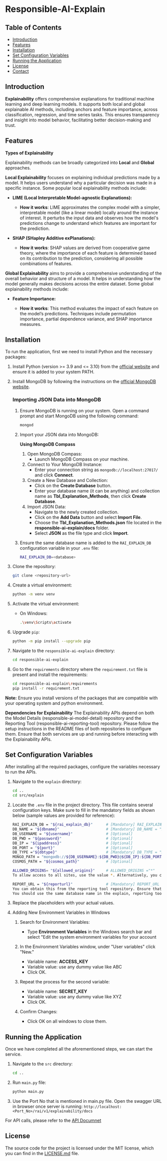 # Responsible-AI-Explain

## Table of Contents

- [Introduction](#introduction)
- [Features](#features)
- [Installation](#installation)
- [Set Configuration Variables](#set-configuration-variables)
- [Running the Application](#running-the-application)
- [License](#license)
- [Contact](#contact)

## Introduction

**Explainability** offers comprehensive explanations for traditional machine learning and deep learning models. It supports both local and global explainable AI methods, including anchors and feature importance, across classification, regression, and time series tasks. This ensures transparency and insight into model behavior, facilitating better decision-making and trust.

## Features

**Types of Explainability**

Explainability methods can be broadly categorized into **Local** and **Global** approaches.

**Local Explainability**
focuses on explaining individual predictions made by a model. It helps users understand why a particular decision was made in a specific instance. Some popular local explainability methods include:

- **LIME (Local Interpretable Model-agnostic Explanations):**

    - **How it works**: LIME approximates the complex model with a simpler, interpretable model (like a linear model) locally around the instance of interest. It perturbs the input data and observes how the model's predictions change to understand which features are important for the prediction.

- **SHAP (SHapley Additive exPlanations):**

    - **How it works**: SHAP values are derived from cooperative game theory, where the importance of each feature is determined based on its contribution to the prediction, considering all possible combinations of features.

**Global Explainability**
aims to provide a comprehensive understanding of the overall behavior and structure of a model. It helps in understanding how the model generally makes decisions across the entire dataset. Some global explainability methods include:

- **Feature Importance:**

    - **How it works**: This method evaluates the impact of each feature on the model’s predictions. Techniques include permutation importance, partial dependence variance, and SHAP importance measures.

## Installation
To run the application, first we need to install Python and the necessary packages:

1. Install Python (version >= 3.9 and <= 3.10) from the [official website](https://www.python.org/downloads/) and ensure it is added to your system PATH.

2. Install MongoDB by following the instructions on the [official MongoDB website](https://docs.mongodb.com/manual/installation/).
    ### Importing JSON Data into MongoDB

    1. Ensure MongoDB is running on your system. Open a command prompt and start MongoDB using the following command:
        ```sh
        mongod
        ```

    2. Import your JSON data into MongoDB:

        **Using MongoDB Compass**
        1. Open MongoDB Compass:
            - Launch MongoDB Compass on your machine.
        2. Connect to Your MongoDB Instance:
            - Enter your connection string as `mongodb://localhost:27017/` and click **Connect**.
        3. Create a New Database and Collection:
            - Click on the **Create Database** button.
            - Enter your database name (it can be anything) and collection name as **Tbl_Explanation_Methods**, then click **Create Database**.
        4. Import JSON Data:
            - Navigate to the newly created collection.
            - Click on the **Add Data** button and select **Import File**.
            - Choose the **Tbl_Explanation_Methods.json** file located in the **responsible-ai-explain/docs** folder.
            - Select **JSON** as the file type and click **Import**.

    3. Ensure the same database name is added to the `RAI_EXPLAIN_DB` configuration variable in your `.env` file:
        ```sh
        RAI_EXPLAIN_DB=<database>
        ```

3. Clone the repository:
    ```sh
    git clone <repository-url>
    ```

4. Create a virtual environment:
    ```sh
    python -m venv venv
    ```

5. Activate the virtual environment:
    - On Windows:
        ```sh
        .\venv\Scripts\activate
         ```

6. Upgrade `pip`:
    ```sh
    python -m pip install --upgrade pip
    ```

7. Navigate to the `responsible-ai-explain` directory:
    ```sh
    cd responsible-ai-explain
    ```

8. Go to the `requirements` directory where the `requirement.txt` file is present and install the requirements:
    ```sh
    cd responsible-ai-explain\requirements
    pip install -r requirement.txt
    ```
**Note:** 
Ensure you install versions of the packages that are compatible with your operating system and python environment.

**Dependencies for Explainability**
    The Explainability APIs depend on both the Model Details (responsible-ai-model-detail) repository and the Reporting Tool (responsible-ai-reporting-tool) repository. Please follow the setup instructions in the README files of both repositories to configure them. Ensure that both services are up and running before interacting with the Explainability APIs.
    
## Set Configuration Variables

After installing all the required packages, configure the variables necessary to run the APIs.

1. Navigate to the `explain` directory:
    ```sh
    cd ..
    cd src/explain
    ```

2. Locate the `.env` file in the project directory. This file contains several configuration keys. Make sure to fill in the mandatory fields as shown below (sample values are provided for reference):

    ```sh
    RAI_EXPLAIN_DB = "${rai_explain_db}"      # [Mandatory] RAI_EXPLAIN_DB = "RAI_Explain_DB"
    DB_NAME = "${dbname}"                     # [Mandatory] DB_NAME = "Rai_Usecase_DB"
    DB_USERNAME = "${username}"               # [Optional]
    DB_PWD = "${password}"                    # [Optional]
    DB_IP = "${ipaddress}"                    # [Optional]
    DB_PORT = "${port}"                       # [Optional]
    DB_TYPE ="${dbtype}"                      # [Mandatory] DB_TYPE = "mongo"
    MONGO_PATH = "mongodb://${DB_USERNAME}:${DB_PWD}@${DB_IP}:${DB_PORT}/"    # [Mandatory] MONGO_PATH = "mongodb://localhost:27017/"
    COSMOS_PATH = "${cosmos_path}"            # [Optional]
    ```
    ```sh
    ALLOWED_ORIGINS= "${allowed_origins}"     # ALLOWED_ORIGINS ="*"         
    To allow access to all sites, use the value *. Alternatively, you can specify a list of sites that should have access.
    ```
     ```sh
    REPORT_URL = "${reporturl}"               # [Mandatory] REPORT_URL = "http://localhost/v1/report/htmltopdfconversion"  
    You can obtain this from the reporting tool repository. Ensure that the reporting tool is running and you use the same database name for that repository,specifically `DB_NAME = ${dbname}`. 
    You should use the same database name in the explain, reporting tool and model deatils repository.
    ```

3. Replace the placeholders with your actual values.

4. Adding New Environment Variables in Windows
    1. Search for Environment Variables:

        - Type **Environment Variables** in the Windows search bar and select "Edit the system environment variables for your account

    1. In the Environment Variables window, under "User variables" click "New."

        - Variable name: **ACCESS_KEY**
        - Variable value: use any dummy value like ABC
        - Click OK.

    2. Repeat the process for the second variable:

        - Variable name: **SECRET_KEY**
        - Variable value: use any dummy value like XYZ
        - Click OK.

    3. Confirm Changes:

        - Click OK on all windows to close them.

## Running the Application

Once we have completed all the aforementioned steps, we can start the service.

1. Navigate to the `src` directory:
    ```sh
    cd ..
    ```

2. Run `main.py` file:
    ```sh
    python main.py
     ```

3. Use the Port No that is mentioned in main.py file. Open the swagger URL in browser once server is running: `http://localhost:<Port_No>/rai/v1/explainability/docs`

For API calls, please refer to the [API Documnet](responsible-ai-explain/docs/API_Doc.pdf)

  
## License

The source code for the project is licensed under the MIT license, which you can find in the [LICENSE.md](LICENSE.md) file.


